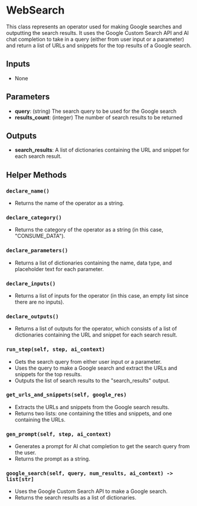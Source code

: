 # **WebSearch**

This class represents an operator used for making Google searches and outputting the search results. It uses the Google Custom Search API and AI chat completion to take in a query (either from user input or a parameter) and return a list of URLs and snippets for the top results of a Google search. 

## Inputs
- None

## Parameters
- **query**: (string) The search query to be used for the Google search
- **results_count**: (integer) The number of search results to be returned

## Outputs
- **search_results**: A list of dictionaries containing the URL and snippet for each search result. 

## Helper Methods

### `declare_name()`
- Returns the name of the operator as a string.

### `declare_category()`
- Returns the category of the operator as a string (in this case, "CONSUME_DATA").

### `declare_parameters()`
- Returns a list of dictionaries containing the name, data type, and placeholder text for each parameter.

### `declare_inputs()`
- Returns a list of inputs for the operator (in this case, an empty list since there are no inputs).

### `declare_outputs()`
- Returns a list of outputs for the operator, which consists of a list of dictionaries containing the URL and snippet for each search result.

### `run_step(self, step, ai_context)`
- Gets the search query from either user input or a parameter.
- Uses the query to make a Google search and extract the URLs and snippets for the top results.
- Outputs the list of search results to the "search_results" output.

### `get_urls_and_snippets(self, google_res)`
- Extracts the URLs and snippets from the Google search results.
- Returns two lists: one containing the titles and snippets, and one containing the URLs.

### `gen_prompt(self, step, ai_context)`
- Generates a prompt for AI chat completion to get the search query from the user.
- Returns the prompt as a string.

### `google_search(self, query, num_results, ai_context) -> list[str]`
- Uses the Google Custom Search API to make a Google search.
- Returns the search results as a list of dictionaries.